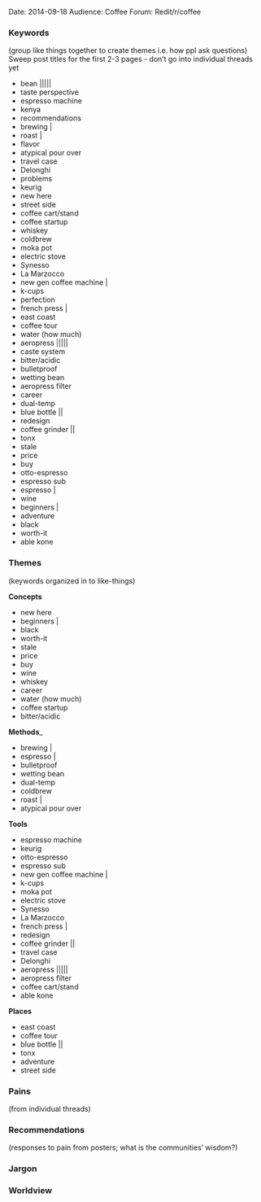 Date: 2014-09-18
Audience: Coffee
Forum: Redit/r/coffee


### Keywords

(group like things together to create themes i.e. how ppl ask questions)
Sweep post titles for the first 2-3 pages - don’t go into individual threads yet

* bean |||||
* taste perspective
* espresso machine
* kenya
* recommendations
* brewing |
* roast |
* flavor
* atypical pour over
* travel case
* Delonghi
* problems
* keurig
* new here
* street side
* coffee cart/stand
* coffee startup
* whiskey
* coldbrew
* moka pot
* electric stove
* Synesso
* La Marzocco
* new gen coffee machine |
* k-cups
* perfection
* french press |
* east coast
* coffee tour
* water (how much)
* aeropress |||||
* caste system
* bitter/acidic
* bulletproof
* wetting bean
* aeropress filter
* career
* dual-temp
* blue bottle ||
* redesign
* coffee grinder ||
* tonx
* stale
* price
* buy
* otto-espresso
* espresso sub
* espresso |
* wine
* beginners |
* adventure
* black
* worth-it
* able kone


### Themes

(keywords organized in to like-things)

__Concepts__

* new here
* beginners |
* black
* worth-it
* stale
* price
* buy
* wine
* whiskey
* career
* water (how much)
* coffee startup
* bitter/acidic

__Methods___

* brewing |
* espresso |
* bulletproof
* wetting bean
* dual-temp
* coldbrew
* roast |
* atypical pour over

__Tools__

* espresso machine
* keurig
* otto-espresso
* espresso sub
* new gen coffee machine |
* k-cups
* moka pot
* electric stove
* Synesso
* La Marzocco
* french press |
* redesign
* coffee grinder ||
* travel case
* Delonghi
* aeropress |||||
* aeropress filter
* coffee cart/stand
* able kone

__Places__

* east coast
* coffee tour
* blue bottle ||
* tonx
* adventure
* street side

### Pains

(from individual threads)

### Recommendations

(responses to pain from posters; what is the communities’ wisdom?)

### Jargon

### Worldview
